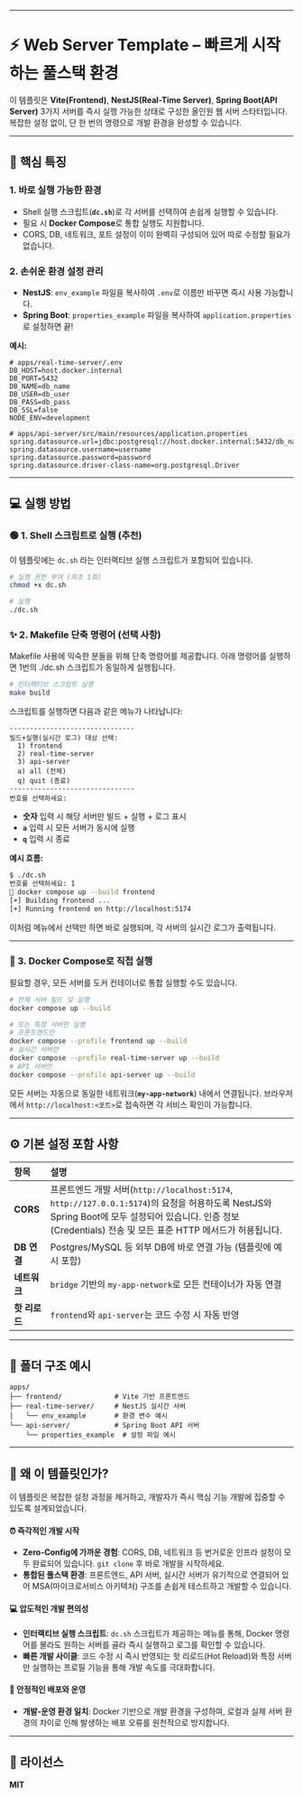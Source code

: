 -----

# ⚡️ Web Server Template – 빠르게 시작하는 풀스택 환경

이 템플릿은 **Vite(Frontend)**, **NestJS(Real-Time Server)**, **Spring Boot(API Server)** 3가지 서버를 즉시 실행 가능한 상태로 구성한 올인원 웹 서버 스타터입니다. 복잡한 설정 없이, 단 한 번의 명령으로 개발 환경을 완성할 수 있습니다.

-----

## 🚀 핵심 특징

### 1\. 바로 실행 가능한 환경

  - Shell 실행 스크립트(**`dc.sh`**)로 각 서버를 선택하여 손쉽게 실행할 수 있습니다.
  - 필요 시 **Docker Compose**로 통합 실행도 지원합니다.
  - CORS, DB, 네트워크, 포트 설정이 이미 완벽히 구성되어 있어 따로 수정할 필요가 없습니다.

### 2\. 손쉬운 환경 설정 관리

  - **NestJS**: `env_example` 파일을 복사하여 `.env`로 이름만 바꾸면 즉시 사용 가능합니다.
  - **Spring Boot**: `properties_example` 파일을 복사하여 `application.properties`로 설정하면 끝\!

**예시:**

```env
# apps/real-time-server/.env
DB_HOST=host.docker.internal
DB_PORT=5432
DB_NAME=db_name
DB_USER=db_user
DB_PASS=db_pass
DB_SSL=false
NODE_ENV=development
```

```properties
# apps/api-server/src/main/resources/application.properties
spring.datasource.url=jdbc:postgresql://host.docker.internal:5432/db_name
spring.datasource.username=username
spring.datasource.password=password
spring.datasource.driver-class-name=org.postgresql.Driver
```

-----

## 💻 실행 방법

### 🟢 1. Shell 스크립트로 실행 (추천)

이 템플릿에는 `dc.sh` 라는 인터랙티브 실행 스크립트가 포함되어 있습니다.

```bash
# 실행 권한 부여 (최초 1회)
chmod +x dc.sh

# 실행
./dc.sh
```

### ✨ 2. Makefile 단축 명령어 (선택 사항)

Makefile 사용에 익숙한 분들을 위해 단축 명령어를 제공합니다.
아래 명령어를 실행하면 1번의 ./dc.sh 스크립트가 동일하게 실행됩니다.

```bash
# 인터랙티브 스크립트 실행
make build
```

스크립트를 실행하면 다음과 같은 메뉴가 나타납니다:

```
-------------------------------
빌드+실행(실시간 로그) 대상 선택:
  1) frontend
  2) real-time-server
  3) api-server
  a) all (전체)
  q) quit (종료)
-------------------------------
번호를 선택하세요:
```

  - **숫자** 입력 시 해당 서버만 빌드 + 실행 + 로그 표시
  - **`a`** 입력 시 모든 서버가 동시에 실행
  - **`q`** 입력 시 종료

**예시 흐름:**

```bash
$ ./dc.sh
번호를 선택하세요: 1
🚀 docker compose up --build frontend
[+] Building frontend ...
[+] Running frontend on http://localhost:5174
```

이처럼 메뉴에서 선택만 하면 바로 실행되며, 각 서버의 실시간 로그가 출력됩니다.

-----

### 🐳 3. Docker Compose로 직접 실행

필요할 경우, 모든 서버를 도커 컨테이너로 통합 실행할 수도 있습니다.

```bash
# 전체 서버 빌드 및 실행
docker compose up --build

# 또는 특정 서버만 실행
# 프론트엔드만
docker compose --profile frontend up --build
# 실시간 서버만
docker compose --profile real-time-server up --build
# API 서버만
docker compose --profile api-server up --build
```

모든 서버는 자동으로 동일한 네트워크(**`my-app-network`**) 내에서 연결됩니다.
브라우저에서 `http://localhost:<포트>`로 접속하면 각 서비스 확인이 가능합니다.

-----

## ⚙️ 기본 설정 포함 사항

| 항목 | 설명 |
| :--- | :--- |
| **CORS** | 프론트엔드 개발 서버(`http://localhost:5174`, `http://127.0.0.1:5174`)의 요청을 허용하도록 NestJS와 Spring Boot에 모두 설정되어 있습니다. 인증 정보(Credentials) 전송 및 모든 표준 HTTP 메서드가 허용됩니다. |
| **DB 연결** | Postgres/MySQL 등 외부 DB에 바로 연결 가능 (템플릿에 예시 포함) |
| **네트워크** | `bridge` 기반의 `my-app-network`로 모든 컨테이너가 자동 연결 |
| **핫 리로드** | `frontend`와 `api-server`는 코드 수정 시 자동 반영 |

-----

## 🧱 폴더 구조 예시

```
apps/
├── frontend/             # Vite 기반 프론트엔드
├── real-time-server/     # NestJS 실시간 서버
│   └── env_example       # 환경 변수 예시
└── api-server/           # Spring Boot API 서버
    └── properties_example  # 설정 파일 예시
```

-----

## 🚀 왜 이 템플릿인가?

이 템플릿은 복잡한 설정 과정을 제거하고, 개발자가 즉시 핵심 기능 개발에 집중할 수 있도록 설계되었습니다.

#### ⏰ 즉각적인 개발 시작
- **Zero-Config에 가까운 경험**: CORS, DB, 네트워크 등 번거로운 인프라 설정이 모두 완료되어 있습니다. `git clone` 후 바로 개발을 시작하세요.
- **통합된 풀스택 환경**: 프론트엔드, API 서버, 실시간 서버가 유기적으로 연결되어 있어 MSA(마이크로서비스 아키텍처) 구조를 손쉽게 테스트하고 개발할 수 있습니다.

#### 💻 압도적인 개발 편의성
- **인터랙티브 실행 스크립트**: `dc.sh` 스크립트가 제공하는 메뉴를 통해, Docker 명령어를 몰라도 원하는 서버를 골라 즉시 실행하고 로그를 확인할 수 있습니다.
- **빠른 개발 사이클**: 코드 수정 시 즉시 반영되는 핫 리로드(Hot Reload)와 특정 서버만 실행하는 프로필 기능을 통해 개발 속도를 극대화합니다.

#### 🚢 안정적인 배포와 운영
- **개발-운영 환경 일치**: Docker 기반으로 개발 환경을 구성하여, 로컬과 실제 서버 환경의 차이로 인해 발생하는 배포 오류를 원천적으로 방지합니다.

-----

## 📜 라이선스

**MIT**

